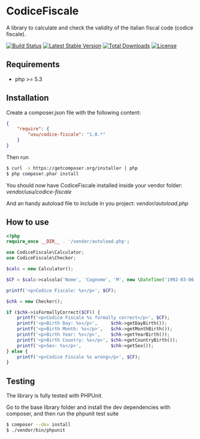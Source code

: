 CodiceFiscale
==============

A library to calculate and check the validity of the italian fiscal code (codice fiscale).

[![Build Status](https://travis-ci.org/andreausu/CodiceFiscale.png?branch=master)](https://travis-ci.org/andreausu/CodiceFiscale) [![Latest Stable Version](https://poser.pugx.org/usu/codice-fiscale/v/stable.svg)](https://packagist.org/packages/usu/codice-fiscale) [![Total Downloads](https://poser.pugx.org/usu/codice-fiscale/downloads.svg)](https://packagist.org/packages/usu/codice-fiscale) [![License](https://poser.pugx.org/usu/codice-fiscale/license.svg)](https://packagist.org/packages/usu/codice-fiscale)

Requirements
------------

- php >= 5.3

Installation
------------

Create a composer.json file with the following content:

``` json
{
    "require": {
        "usu/codice-fiscale": "1.0.*"
    }
}
```

Then run

``` bash
$ curl -s https://getcomposer.org/installer | php
$ php composer.phar install
```

You should now have CodiceFiscale installed inside your vendor folder: *vendor/usu/codice-fiscale*

And an handy autoload file to include in you project: *vendor/autoload.php*

How to use
----------

``` php
<?php
require_once __DIR__ . '/vendor/autoload.php';

use CodiceFiscale\Calculator;
use CodiceFiscale\Checker;

$calc = new Calculator();

$CF = $calc->calcola('Nome', 'Cognome', 'M', new \DateTime('1992-03-06'), 'F205');

printf('<p>Codice Fiscale: %s</p>', $CF);

$chk = new Checker();

if ($chk->isFormallyCorrect($CF)) {
    printf('<p>Codice Fiscale %s formally correct</p>', $CF);
    printf('<p>Birth Day: %s</p>',     $chk->getDayBirth());
    printf('<p>Birth Month: %s</p>',   $chk->getMonthBirth());
    printf('<p>Birth Year: %s</p>',    $chk->getYearBirth());
    printf('<p>Birth Country: %s</p>', $chk->getCountryBirth());
    printf('<p>Sex: %s</p>',           $chk->getSex());
} else {
    printf('<p>Codice Fiscale %s wrong</p>', $CF);
}
```

Testing
-------

The library is fully tested with PHPUnit.

Go to the base library folder and install the dev dependencies with composer, and then run the phpunit test suite

``` bash
$ composer --dev install
$ ./vendor/bin/phpunit
```
